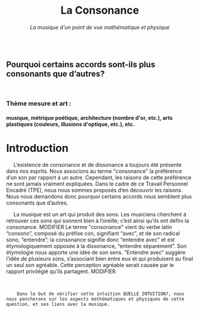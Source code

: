 <center>
<h1>La Consonance</h1>




<h6>La musique d'un point de vue mathématique et physique</h6>
</center>




<p>
&nbsp;
</p>

<h2>
Pourquoi certains accords sont-ils plus consonants que d’autres?
</h2>

<p>
&nbsp;
</p>


<h3>Thème mesure et art :</h3>

<h4>musique, métrique poétique, architecture (nombre d'or, etc.), arts plastiques (couleurs, illusions d'optique, etc.), etc.</h4>

<h1>Introduction</h1>

<p>&nbsp;&nbsp;&nbsp;&nbsp;
    L’existence de consonance et de dissonance a toujours été présente dans nos esprits. Nous associons au terme "consonance" la préférence d’un son par rapport à un autre. 
    Cependant, les raisons de cette préférence ne sont jamais vraiment expliquées. Dans le cadre de ce Travail Personnel Encadré (TPE), nous nous sommes proposés d’en découvrir les raisons. Nous nous demandons donc pourquoi certains accords nous semblent plus consonants que d’autres.
</p>
<p>&nbsp;&nbsp;&nbsp;&nbsp;
	La musique est un art qui produit des sons. Les musiciens cherchent à retrouver ces sons qui sonnent bien à l’oreille; c’est ainsi qu’ils ont défini la consonance. MODIFIER Le terme "consonance" vient du verbe latin “consono”, composé du préfixe con, signifiant “avec”, et de son radical sono, “entendre”; la consonance signifie donc “entendre avec” et est étymologiquement opposée à la dissonance, “entendre séparément”. Son étymologie nous apporte une idée de son sens. “Entendre avec” suggère l’idée de plusieurs sons, s’associant bien entre eux et qui produisent au final un seul son agréable. Cette perception agréable serait causée par le rapport privilégié qu’ils partagent. MODIFIER
</p>
<p>&nbsp;&nbsp;&nbsp;&nbsp;
	
		Dans le but de vérifier cette intuition QUELLE INTUITION?, nous nous pencherons sur les aspects mathématiques et physiques de cette question, et ses liens avec la musique.
	
</p>
